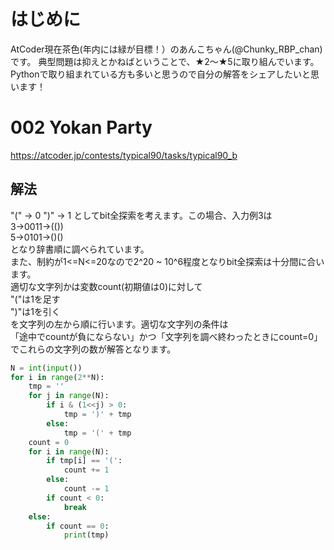 # はじめに
AtCoder現在茶色(年内には緑が目標！）のあんこちゃん(@Chunky_RBP_chan)です。
典型問題は抑えとかねばということで、★2〜★5に取り組んでいます。
Pythonで取り組まれている方も多いと思うので自分の解答をシェアしたいと思います！
# 002 Yokan Party

https://atcoder.jp/contests/typical90/tasks/typical90_b

## 解法
"(" → 0
")" → 1
としてbit全探索を考えます。この場合、入力例3は\
3→0011→(()) \
5→0101→()() \
となり辞書順に調べられています。\
また、制約が1<=N<=20なので2^20 ~ 10^6程度となりbit全探索は十分間に合います。\
適切な文字列かは変数count(初期値は0)に対して\
"("は1を足す\
")"は1を引く\
を文字列の左から順に行います。適切な文字列の条件は\
「途中でcountが負にならない」かつ「文字列を調べ終わったときにcount=0」\
でこれらの文字列の数が解答となります。

```python
N = int(input())
for i in range(2**N):
    tmp = ''
    for j in range(N):
        if i & (1<<j) > 0:
            tmp = ')' + tmp
        else:
            tmp = '(' + tmp
    count = 0
    for i in range(N):
        if tmp[i] == '(':
            count += 1
        else:
            count -= 1
        if count < 0:
            break
    else:
        if count == 0:
            print(tmp)
